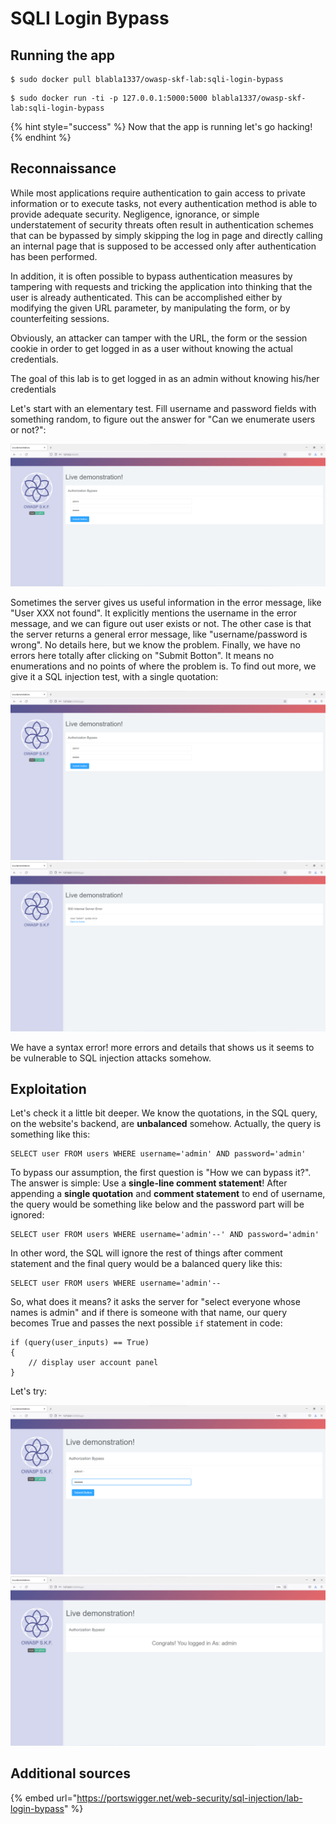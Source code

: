 # SQLI Login Bypass

## Running the app

```
$ sudo docker pull blabla1337/owasp-skf-lab:sqli-login-bypass
```

```
$ sudo docker run -ti -p 127.0.0.1:5000:5000 blabla1337/owasp-skf-lab:sqli-login-bypass
```

{% hint style="success" %}
Now that the app is running let's go hacking!
{% endhint %}

## Reconnaissance

While most applications require authentication to gain access to private information or to execute tasks, not every authentication method is able to provide adequate security. Negligence, ignorance, or simple understatement of security threats often result in authentication schemes that can be bypassed by simply skipping the log in page and directly calling an internal page that is supposed to be accessed only after authentication has been performed.

In addition, it is often possible to bypass authentication measures by tampering with requests and tricking the application into thinking that the user is already authenticated. This can be accomplished either by modifying the given URL parameter, by manipulating the form, or by counterfeiting sessions.

Obviously, an attacker can tamper with the URL, the form or the session cookie in order to get logged in as a user without knowing the actual credentials.

The goal of this lab is to get logged in as an admin without knowing his/her credentials

Let's start with an elementary test. Fill username and password fields with something random, to figure out the answer for "Can we enumerate users or not?":

![](../../.gitbook/assets/sqli-login-bypass-1.png)

Sometimes the server gives us useful information in the error message, like "User XXX not found". It explicitly mentions the username in the error message, and we can figure out user exists or not. The other case is that the server returns a general error message, like "username/password is wrong". No details here, but we know the problem. Finally, we have no errors here totally after clicking on "Submit Botton". It means no enumerations and no points of where the problem is. To find out more, we give it a SQL injection test, with a single quotation:

![](../../.gitbook/assets/sqli-login-bypass-2.png)
![](../../.gitbook/assets/sqli-login-bypass-3.png)

We have a syntax error! more errors and details that shows us it seems to be vulnerable to SQL injection attacks somehow.

## Exploitation

Let's check it a little bit deeper. We know the quotations, in the SQL query, on the website's backend, are **unbalanced** somehow. Actually, the query is something like this:

```
SELECT user FROM users WHERE username='admin' AND password='admin'
```

To bypass our assumption, the first question is "How we can bypass it?". The answer is simple: Use a **single-line comment statement**! After appending a **single quotation** and **comment statement** to end of username, the query would be something like below and the password part will be ignored:

```
SELECT user FROM users WHERE username='admin'--' AND password='admin'
```

In other word, the SQL will ignore the rest of things after comment statement and the final query would be a balanced query like this:

```
SELECT user FROM users WHERE username='admin'--
```

So, what does it means? it asks the server for "select everyone whose names is admin" and if there is someone with that name, our query becomes True and passes the next possible `if` statement in code:

```
if (query(user_inputs) == True)
{
    // display user account panel
}
```

Let's try:

![](../../.gitbook/assets/sqli-login-bypass-4.png)
![](../../.gitbook/assets/sqli-login-bypass-5.png)

## Additional sources

{% embed url="https://portswigger.net/web-security/sql-injection/lab-login-bypass" %}
